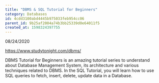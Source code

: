 ```yaml
---
title: "DBMS & SQL Tutorial for Beginners"
category: Databases
id: 4cdd3100abd4445b975033feb954cc06
parent_id: 9b25af2004a74b3bb25339d0e64011f5
created_at: 1598324397755
---
```


08/24/2020

https://www.studytonight.com/dbms/

DBMS Tutorial for Beginners is an amazing tutorial series to understand about Database Management System, its architecture and various techniques related to DBMS. In the SQL Tutorial, you will learn how to use SQL queries to fetch, insert, delete, update data in a Database.


    